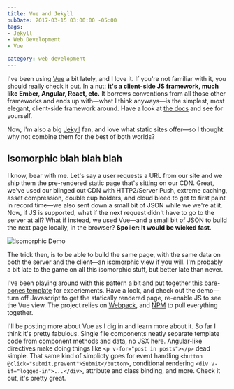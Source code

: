```yaml
---
title: Vue and Jekyll
pubDate: 2017-03-15 03:00:00 -05:00
tags:
- Jekyll
- Web Development
- Vue

category: web-development
---
```

I've been using [Vue](https://vuejs.org) a bit lately, and I love it. If you're not familiar with it, you should really check it out. In a nut: **it's a client-side JS framework, much like Ember, Angular, React, etc.** It borrows conventions from all those other frameworks and ends up with—what I think anyways—is the simplest, most elegant, client-side framework around. Have a look at [the docs](http://vuejs.org/v2/guide/) and see for yourself.

Now, I'm also a big [Jekyll](https://jekyllrb.com) fan, and love what static sites offer—so I thought why not combine them for the best of both worlds?

## Isomorphic blah blah blah

I know, bear with me. Let's say a user requests a URL from our site and we ship them the pre-rendered static page that's sitting on our CDN. Great, we've used our blinged out CDN with HTTP2/Server Push, extreme caching, asset compression, double cup holders, and cloud bleed to get to first paint in record time—we also sent down a small bit of JSON while we we're at it. Now, if JS is supported, what if the next request didn't have to go to the server at all? What if instead, we used Vue—and a small bit of JSON to build the next page locally, in the browser? **Spoiler: It would be wicked fast**.

![Isomorphic Demo](/images/isomorphic.gif)

The trick then, is to be able to build the same page, with the same data on both the server and the client—an isomorphic view if you will. I'm probably a bit late to the game on all this isomorphic stuff, but better late than never.

I've been playing around with this pattern a bit and put together [this bare-bones template](https://github.com/BryanSchuetz/vue-jekyll) for experiements. Have a look, and check out the demo—turn off Javascript to get the statically rendered page, re-enable JS to see the Vue view. The project relies on [Webpack](https://webpack.js.org), and [NPM](http://npmjs.com) to pull everything together.

I'll be posting more about Vue as I dig in and learn more about it. So far I think it's pretty fabulous. Single file components neatly separate template code from component methods and data, no JSX here. Angular-like directives make doing things like `<p v-for="post in posts"></p>` dead simple. That same kind of simplicty goes for event handling `<button @click="submit.prevent">Submit</button>`, conditional rendering `<div v-if="logged-in">...</div>`, attribute and class binding, and more. Check it out, it's pretty great.





